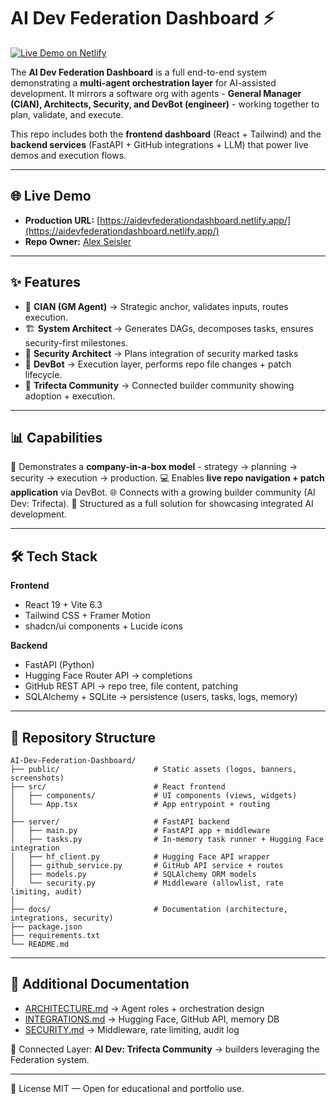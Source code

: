 # AI Dev Federation Dashboard ⚡

[![Live Demo on Netlify](https://img.shields.io/badge/Live-Demo-green?logo=netlify)](https://aidevfederationdashboard.netlify.app/)

The **AI Dev Federation Dashboard** is a full end-to-end system demonstrating a **multi-agent orchestration layer** for AI-assisted development. It mirrors a software org with agents - **General Manager (CIAN), Architects, Security, and DevBot (engineer)** - working together to plan, validate, and execute.

This repo includes both the **frontend dashboard** (React + Tailwind) and the **backend services** (FastAPI + GitHub integrations + LLM) that power live demos and execution flows.

---

## 🌐 Live Demo

* **Production URL:** [https://aidevfederationdashboard.netlify.app/](https://aidevfederationdashboard.netlify.app/)
* **Repo Owner:** [Alex Seisler](https://github.com/AlexSeisler)

---

## ✨ Features

* 🧠 **CIAN (GM Agent)** → Strategic anchor, validates inputs, routes execution.
* 🏗️ **System Architect** → Generates DAGs, decomposes tasks, ensures security-first milestones.
* 🔐 **Security Architect** → Plans integration of security marked tasks
* 🤖 **DevBot** → Execution layer, performs repo file changes + patch lifecycle.
* 👥 **Trifecta Community** → Connected builder community showing adoption + execution.

---

## 📊 Capabilities

🚀 Demonstrates a **company-in-a-box model** - strategy → planning → security → execution → production.
💻 Enables **live repo navigation + patch application** via DevBot.
🌐 Connects with a growing builder community (AI Dev: Trifecta).
📂 Structured as a full solution for showcasing integrated AI development.

---

## 🛠 Tech Stack

**Frontend**

* React 19 + Vite 6.3
* Tailwind CSS + Framer Motion
* shadcn/ui components + Lucide icons

**Backend**

* FastAPI (Python)
* Hugging Face Router API → completions
* GitHub REST API → repo tree, file content, patching
* SQLAlchemy + SQLite → persistence (users, tasks, logs, memory)

---

## 📂 Repository Structure

```text
AI-Dev-Federation-Dashboard/
├── public/                     # Static assets (logos, banners, screenshots)
├── src/                        # React frontend
│   ├── components/             # UI components (views, widgets)
│   └── App.tsx                 # App entrypoint + routing
│
├── server/                     # FastAPI backend
│   ├── main.py                 # FastAPI app + middleware
│   ├── tasks.py                # In-memory task runner + Hugging Face integration
│   ├── hf_client.py            # Hugging Face API wrapper
│   ├── github_service.py       # GitHub API service + routes
│   ├── models.py               # SQLAlchemy ORM models
│   └── security.py             # Middleware (allowlist, rate limiting, audit)
│
├── docs/                       # Documentation (architecture, integrations, security)
├── package.json
├── requirements.txt
└── README.md
```

---

## 📖 Additional Documentation

* [ARCHITECTURE.md](./ARCHITECTURE.md) → Agent roles + orchestration design
* [INTEGRATIONS.md](./INTEGRATIONS.md) → Hugging Face, GitHub API, memory DB
* [SECURITY.md](./SECURITY.md) → Middleware, rate limiting, audit log

📌 Connected Layer: **AI Dev: Trifecta Community** → builders leveraging the Federation system.

---

📄 License
MIT — Open for educational and portfolio use.